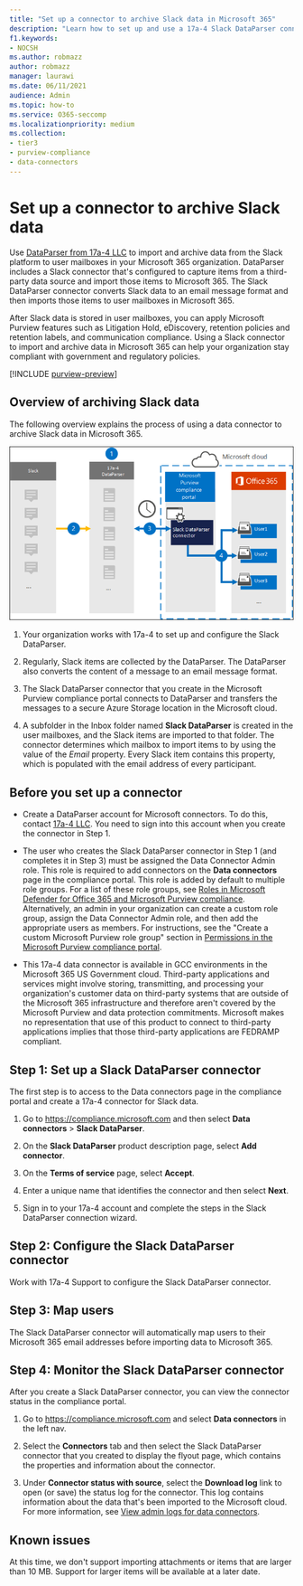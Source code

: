 ```yaml
---
title: "Set up a connector to archive Slack data in Microsoft 365"
description: "Learn how to set up and use a 17a-4 Slack DataParser connector to import and archive Slack data in Microsoft 365."
f1.keywords:
- NOCSH
ms.author: robmazz
author: robmazz
manager: laurawi
ms.date: 06/11/2021
audience: Admin
ms.topic: how-to
ms.service: O365-seccomp
ms.localizationpriority: medium
ms.collection:
- tier3
- purview-compliance
- data-connectors
---
```


# Set up a connector to archive Slack data

Use [DataParser from 17a-4 LLC](https://www.17a-4.com/slack-dataparser/) to import and archive data from the Slack platform to user mailboxes in your Microsoft 365 organization. DataParser includes a Slack connector that's configured to capture items from a third-party data source and import those items to Microsoft 365. The Slack DataParser connector converts Slack data to an email message format and then imports those items to user mailboxes in Microsoft 365.

After Slack data is stored in user mailboxes, you can apply Microsoft Purview features such as Litigation Hold, eDiscovery, retention policies and retention labels, and communication compliance. Using a Slack connector to import and archive data in Microsoft 365 can help your organization stay compliant with government and regulatory policies.

[!INCLUDE [purview-preview](../includes/purview-preview.md)]

## Overview of archiving Slack data

The following overview explains the process of using a data connector to archive Slack data in Microsoft 365.

![Archiving workflow for Slack data from 17a-4.](../media/SlackDataParserConnectorWorkflow.png)

1. Your organization works with 17a-4 to set up and configure the Slack DataParser.

2. Regularly, Slack items are collected by the DataParser. The DataParser also converts the content of a message to an email message format.

3. The Slack DataParser connector that you create in the Microsoft Purview compliance portal connects to DataParser and transfers the messages to a secure Azure Storage location in the Microsoft cloud.

4. A subfolder in the Inbox folder named **Slack DataParser** is created in the user mailboxes, and the Slack items are imported to that folder. The connector determines which mailbox to import items to by using the value of the *Email* property. Every Slack item contains this property, which is populated with the email address of every participant.

## Before you set up a connector

- Create a DataParser account for Microsoft connectors. To do this, contact [17a-4 LLC](https://www.17a-4.com/contact/). You need to sign into this account when you create the connector in Step 1.

- The user who creates the Slack DataParser connector in Step 1 (and completes it in Step 3) must be assigned the Data Connector Admin role. This role is required to add connectors on the **Data connectors** page in the compliance portal. This role is added by default to multiple role groups. For a list of these role groups, see [Roles in Microsoft Defender for Office 365 and Microsoft Purview compliance](../security/office-365-security/scc-permissions.md#roles-in-microsoft-defender-for-office-365-and-microsoft-purview-compliance). Alternatively, an admin in your organization can create a custom role group, assign the Data Connector Admin role, and then add the appropriate users as members. For instructions, see the "Create a custom Microsoft Purview role group" section in [Permissions in the Microsoft Purview compliance portal](microsoft-365-compliance-center-permissions.md#create-a-custom-microsoft-purview-role-group).

- This 17a-4 data connector is available in GCC environments in the Microsoft 365 US Government cloud. Third-party applications and services might involve storing, transmitting, and processing your organization's customer data on third-party systems that are outside of the Microsoft 365 infrastructure and therefore aren't covered by the Microsoft Purview and data protection commitments. Microsoft makes no representation that use of this product to connect to third-party applications implies that those third-party applications are FEDRAMP compliant.

## Step 1: Set up a Slack DataParser connector

The first step is to access to the Data connectors page in the compliance portal and create a 17a-4 connector for Slack data.

1. Go to <https://compliance.microsoft.com> and then select **Data connectors** > **Slack DataParser**.

2. On the **Slack DataParser** product description page, select **Add connector**.

3. On the **Terms of service** page, select **Accept**.

4. Enter a unique name that identifies the connector and then select **Next**.

5. Sign in to your 17a-4 account and complete the steps in the Slack DataParser connection wizard.

## Step 2: Configure the Slack DataParser connector

Work with 17a-4 Support to configure the Slack DataParser connector.

## Step 3: Map users

The Slack DataParser connector will automatically map users to their Microsoft 365 email addresses before importing data to Microsoft 365.

## Step 4: Monitor the Slack DataParser connector

After you create a Slack DataParser connector, you can view the connector status in the compliance portal.

1. Go to <https://compliance.microsoft.com> and select **Data connectors** in the left nav.

2. Select the **Connectors** tab and then select the Slack DataParser connector that you created to display the flyout page, which contains the properties and information about the connector.

3. Under **Connector status with source**, select the **Download log** link to open (or save) the status log for the connector. This log contains information about the data that's been imported to the Microsoft cloud. For more information, see [View admin logs for data connectors](data-connector-admin-logs.md).

## Known issues

At this time, we don't support importing attachments or items that are larger than 10 MB. Support for larger items will be available at a later date.
